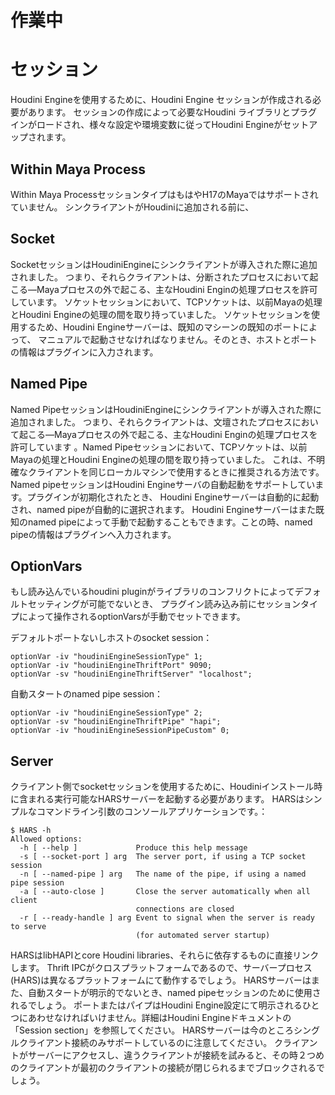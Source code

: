 # 作業中
# セッション
Houdini Engineを使用するために、Houdini Engine セッションが作成される必要があります。
セッションの作成によって必要なHoudini ライブラリとプラグインがロードされ、様々な設定や環境変数に従ってHoudini Engineがセットアップされます。

## Within Maya Process

Within Maya ProcessセッションタイプはもはやH17のMayaではサポートされていません。
シンクライアントがHoudiniに追加される前に、

## Socket
SocketセッションはHoudiniEngineにシンクライアントが導入された際に追加されました。
つまり、それらクライアントは、分断されたプロセスにおいて起こる―Mayaプロセスの外で起こる、主なHoudini Enginの処理プロセスを許可しています。
ソケットセッションにおいて、TCPソケットは、以前Mayaの処理とHoudini Engineの処理の間を取り持っていました。
ソケットセッションを使用するため、Houdini Engineサーバーは、既知のマシーンの既知のポートによって、
マニュアルで起動させなければなりません。そのとき、ホストとポートの情報はプラグインに入力されます。

## Named Pipe
Named PipeセッションはHoudiniEngineにシンクライアントが導入された際に追加されました。
つまり、それらクライアントは、文壇されたプロセスにおいて起こる―Mayaプロセスの外で起こる、主なHoudini Enginの処理プロセスを許可しています
。Named Pipeセッションにおいて、TCPソケットは、以前Mayaの処理とHoudini Engineの処理の間を取り持っていました。
これは、不明確なクライアントを同じローカルマシンで使用するときに推奨される方法です。
Named pipeセッションはHoudini Engineサーバの自動起動をサポートしています。プラグインが初期化されたとき、
Houdini Engineサーバーは自動的に起動され、named pipeが自動的に選択されます。
Houdini Engineサーバーはまた既知のnamed pipeによって手動で起動することもできます。ことの時、named pipeの情報はプラグインへ入力されます。

## OptionVars
もし読み込んでいるhoudini pluginがライブラリのコンフリクトによってデフォルトセッティングが可能でないとき、
プラグイン読み込み前にセッションタイプによって操作されるoptionVarsが手動でセットできます。

デフォルトポートないしホストのsocket session：
```
optionVar -iv "houdiniEngineSessionType" 1;
optionVar -iv "houdiniEngineThriftPort" 9090;
optionVar -sv "houdiniEngineThriftServer" "localhost";
```

自動スタートのnamed pipe session：
```
optionVar -iv "houdiniEngineSessionType" 2;
optionVar -sv "houdiniEngineThriftPipe" "hapi";
optionVar -iv "houdiniEngineSessionPipeCustom" 0;
```

## Server
クライアント側でsocketセッションを使用するために、Houdiniインストール時に含まれる実行可能なHARSサーバーを起動する必要があります。
HARSはシンプルなコマンドライン引数のコンソールアプリケーションです。：

```
$ HARS -h
Allowed options:
  -h [ --help ]             Produce this help message
  -s [ --socket-port ] arg  The server port, if using a TCP socket session
  -n [ --named-pipe ] arg   The name of the pipe, if using a named pipe session
  -a [ --auto-close ]       Close the server automatically when all client
                            connections are closed
  -r [ --ready-handle ] arg Event to signal when the server is ready to serve
                            (for automated server startup)
```

HARSはlibHAPIとcore Houdini libraries、それらに依存するものに直接リンクします。
Thrift IPCがクロスプラットフォームであるので、サーバープロセス(HARS)は異なるプラットフォームにて動作するでしょう。
HARSサーバーはまた、自動スタートが明示的でないとき、named pipeセッションのために使用されるでしょう。
ポートまたはパイプはHoudini Engine設定にて明示されるひとつにあわせなければいけません。詳細はHoudini Engineドキュメントの「Session section」を参照してください。
HARSサーバーは今のところシングルクライアント接続のみサポートしているのに注意してください。
クライアントがサーバーにアクセスし、違うクライアントが接続を試みると、その時２つめのクライアントが最初のクライアントの接続が閉じられるまでブロックされるでしょう。

